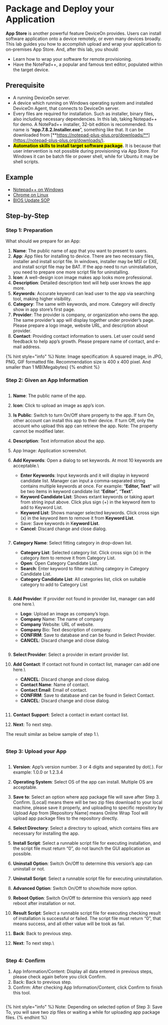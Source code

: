 # Package and Deploy your Application

**App Store** is another powerful feature DeviceOn provides. Users can install software application onto a device remotely, or even many devices broadly. This lab guides you how to accomplish upload and wrap your application to on-premises App Store. And, after this lab, you should:

* Learn how to wrap your software for remote provisioning.
* Have the NotePad++, a popular and famous text editor, populated within the target device.

## Prerequisite <a href="#prerequisite" id="prerequisite"></a>

* A running DeviceOn server.
* A device which running on Windows operating system and installed DeviceOn Agent, that connects to DeviceOn server.
* Every files are required for installation. Such as installer, binary files, also including necessary dependencies. In this lab, taking Notepad++ for demo. A NotePad++ installer, 32-bit edition is recommended. Its name is “**npp.7.8.2.Installer.exe**”, something like that. It can be downloaded from [**https://notepad-plus-plus.org/downloads/**](https://notepad-plus-plus.org/downloads/).
* <mark style="background-color:yellow;">**Automation skills to install target software package**</mark>**.** It is because that user intervention is not possible during provisioning via App Store. For Windows it can be batch file or power shell, while for Ubuntu it may be shell scripts.

## Example

* [Notepad++ on Windows](https://eiot.blob.core.windows.net/deviceon/Material/OTA/Windows%20Npp.zip)
* [Chrome on Linux](https://eiot.blob.core.windows.net/deviceon/Material/OTA/Linux%20Google%20Chrome.zip)&#x20;
* [BIOS Update SOP](https://eiot.blob.core.windows.net/deviceon/Material/OTA/BIOS\_Update\_TOP%20SWAP.pdf)

## Step-by-Step <a href="#step-by-step" id="step-by-step"></a>

### **Step 1**: Preparation

What should we prepare for an App:

1. **Name**: The public name of app that you want to present to users.
2. **App**: App files for installing to device. There are two necessary files, installer and install script file. In windows, installer may be MSI or EXE, and install script file may be BAT. If the app need to run uninstallation, you need to prepare one more script file for uninstalling.
3. **Icon**: A well-design icon image makes app looks more professional.
4. **Description**: Detailed description text will help user knows the app more.
5. **Keywords**: Accurate keyword can lead user to the app via searching tool, making higher visibility.
6. **Category**: The same with keywords, and more. Category will directly show in app store’s first page.
7. **Provider**: The provider is company, or organization who owns the app. The same provider’s app will display together under provider’s page. Please prepare a logo image, website URL, and description about provider.
8. **Contact**: Providing contact information to users. Let user could send feedback to help app’s growth. Please prepare name of contact, and e-mail address.

{% hint style="info" %}
Note: Image specification: A squared image, in JPG, PNG, GIF formatted file. Recommendation size is 400 x 400 pixel. And smaller than 1 MB(Megabytes)
{% endhint %}

### **Step 2**: Given an App Information

<figure><img src="https://i.imgur.com/G6nUdmY.png" alt=""><figcaption></figcaption></figure>

1. **Name**: The public name of the app.
2. **Icon**: Click to upload an image as app’s icon.
3. **Is Public**: Switch to turn On/Off share property to the app. If turn On, other account can install this app to their device. If turn Off, only the account who upload this app can retrieve the app. Note: The property cannot be modified later.
4. **Description**: Text information about the app.
5. App Image: Application screenshot.
6.  **Add Keywords**: Open a dialog to set keywords. At most 10 keywords are acceptable.\


    * **Enter Keywords**: Input keywords and it will display in keyword candidate list. Manager can input a comma-separated string contains multiple keywords at once. For example: “**Editor, Text**” will be two items in keyword candidate list “**Editor**”, “**Text**”.
    * **Keyword Candidate List**: Shows extant keywords or taking apart from string input above. Click plus sign (+) in the keyword item to add to Keyword List.
    * **Keyword List**: Shows manager selected keywords. Click cross sign (x) in the keyword item to remove it from **Keyword List**.
    * Save: Save keywords in K**eyword List**.
    * **Cancel**: Discard change and close dialog.

    <figure><img src="https://i.imgur.com/UoUbuTF.png" alt=""><figcaption></figcaption></figure>
7.  **Category Name**: Select fitting category in drop-down list.

    * **Category List**: Selected category list. Click cross sign (x) in the category item to remove it from Category List.
    * **Open**: Open Category Candidate List.
    * **Search**: Enter keyword to filter matching category in Category Candidate List.
    * **Category Candidate List**: All categories list, click on suitable category to add to Category List

    <figure><img src="https://i.imgur.com/xTZNFwb.png" alt=""><figcaption></figcaption></figure>
8.  **Add Provider**: If provider not found in provider list, manager can add one here.\


    * **Logo**: Upload an image as company’s logo.
    * **Company** Name: The name of company
    * **Company** Website: URL of website.
    * **Company** Bio: Text description of company.
    * **CONFIRM**: Save to database and can be found in Select Provider.
    * **CANCEL**: Discard change and close dialog.

    <figure><img src="https://i.imgur.com/Vrztixo.png" alt=""><figcaption></figcaption></figure>
9. **Select Provider**: Select a provider in extant provider list.
10. **Add Contact**: If contact not found in contact list, manager can add one here.\


    * **CANCEL**: Discard change and close dialog.
    * **Contact Name**: Name of contact.
    * **Contact Email**: Email of contact.
    * **CONFIRM**: Save to database and can be found in Select Contact.
    * **CANCEL**: Discard change and close dialog.

    <figure><img src="https://i.imgur.com/Fm6E5Mv.png" alt=""><figcaption></figcaption></figure>
11. **Contact Support**: Select a contact in extant contact list.
12. **Next**: To next step.

The result similar as below sample of step 1.\


<figure><img src="https://i.imgur.com/HW7hHhZ.png" alt=""><figcaption></figcaption></figure>

### **Step 3**: Upload your App

<figure><img src="https://i.imgur.com/DdRwj5u.png" alt=""><figcaption></figcaption></figure>

1. **Version**: App’s version number. 3 or 4 digits and separated by dot(.). For example: 1.0.0 or 1.2.3.4
2. **Operating System**: Select OS of the app can install. Multiple OS are acceptable.
3. **Save to**: Select an option where app package file will save after Step 3. Confirm. \[Local] means there will be two zip files download to your local machine, please save it properly, and uploading to specific repository by Upload App from \[Repository Name] means Online Wrap Tool will upload app package files to the repository directly.
4. **Select Directory**: Select a directory to upload, which contains files are necessary for installing the app.
5. **Install Script**: Select a runnable script file for executing installation, and the script file must return “0”, do not launch the GUI application as possible.
6. **Uninstall Option**: Switch On/Off to determine this version’s app can uninstall or not.
7. **Uninstall Script**: Select a runnable script file for executing uninstallation.
8. **Advanced Option**: Switch On/Off to show/hide more option.
9. **Reboot Option**: Switch On/Off to determine this version’s app need reboot after installation or not.
10. **Result Script**: Select a runnable script file for executing checking result of installation is successful or failed. The script file must return “0”, that means success, and all other value will be took as fail.
11. **Back**: Back to previous step.
12. **Next**: To next step.\


    <figure><img src="https://i.imgur.com/39Djo2w.png" alt=""><figcaption></figcaption></figure>

### Step 4: Confirm

1. App Information/Content: Display all data entered in previous steps, please check again before you click Confirm.
2. Back: Back to previous step.
3. Confirm: After checking App Information/Content, click Confirm to finish this tool.

<figure><img src="https://i.imgur.com/1gtdbRZ.png" alt=""><figcaption></figcaption></figure>

{% hint style="info" %}
Note: Depending on selected option of Step 3: Save To, you will save two zip files or waiting a while for uploading app package files.
{% endhint %}

